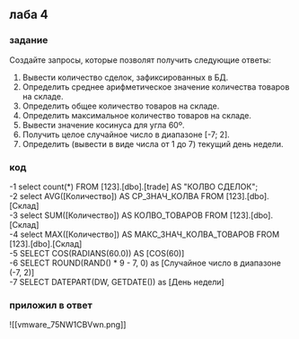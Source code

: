 ## лаба 4 
### задание 
Создайте запросы, которые позволят получить следующие ответы: 
1. Вывести количество сделок, зафиксированных в БД. 
2. Определить среднее арифметическое значение количества товаров на складе. 
3. Определить общее количество товаров на складе. 
4. Определить максимальное количество товаров на складе.
5. Вывести значение косинуса для угла 60º. 
6. Получить целое случайное число в диапазоне [-7; 2]. 
7. Определить (вывести в виде числа от 1 до 7) текущий день недели.

### код
-1
select count(*) FROM [123].[dbo].[trade] AS "КОЛВО СДЕЛОК";  
-2
select AVG([Количество]) AS СР_ЗНАЧ_КОЛВА FROM [123].[dbo].[Склад]  
-3
select SUM([Количество]) AS КОЛВО_ТОВАРОВ FROM [123].[dbo].[Склад]  
-4
select MAX([Количество]) AS МАКС_ЗНАЧ_КОЛВА_ТОВАРОВ FROM [123].[dbo].[Склад]  
-5
SELECT COS(RADIANS(60.0)) AS [COS(60)]  
-6
SELECT ROUND(RAND() * 9 - 7, 0) as [Случайное число в диапазоне (-7, 2)]  
-7
SELECT DATEPART(DW, GETDATE()) as [День недели]

### приложил в ответ
![[vmware_75NW1CBVwn.png]]